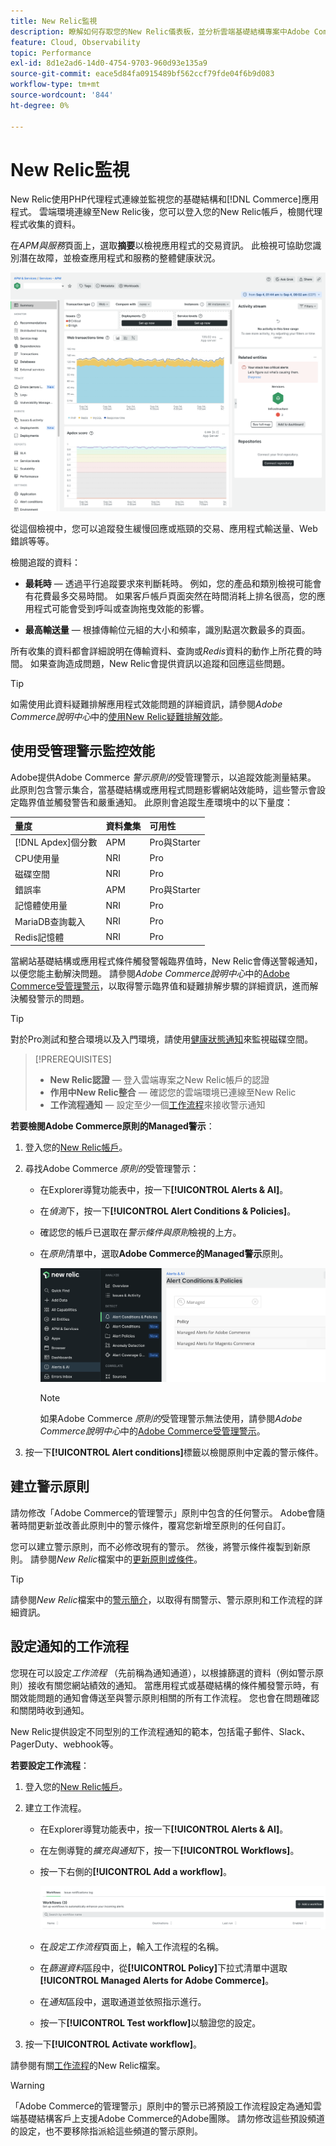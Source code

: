 ```yaml
---
title: New Relic監視
description: 瞭解如何存取您的New Relic儀表板，並分析雲端基礎結構專案中Adobe Commerce的資料。
feature: Cloud, Observability
topic: Performance
exl-id: 8d1e2ad6-14d0-4754-9703-960d93e135a9
source-git-commit: eace5d84fa0915489bf562ccf79fde04f6b9d083
workflow-type: tm+mt
source-wordcount: '844'
ht-degree: 0%

---
```


# New Relic監視

New Relic使用PHP代理程式連線並監視您的基礎結構和[!DNL Commerce]應用程式。 雲端環境連線至New Relic後，您可以登入您的New Relic帳戶，檢閱代理程式收集的資料。

在&#x200B;_APM與服務_&#x200B;頁面上，選取&#x200B;**摘要**&#x200B;以檢視應用程式的交易資訊。 此檢視可協助您識別潛在故障，並檢查應用程式和服務的整體健康狀況。

![雲端專案New Relic概觀頁面](../../assets/new-relic/dashboard.png)

從這個檢視中，您可以追蹤發生緩慢回應或瓶頸的交易、應用程式輸送量、Web錯誤等等。

檢閱追蹤的資料：

- **最耗時** — 透過平行追蹤要求來判斷耗時。 例如，您的產品和類別檢視可能會有花費最多交易時間。 如果客戶帳戶頁面突然在時間消耗上排名很高，您的應用程式可能會受到呼叫或查詢拖曳效能的影響。

- **最高輸送量** — 根據傳輸位元組的大小和頻率，識別點選次數最多的頁面。

所有收集的資料都會詳細說明在傳輸資料、查詢或&#x200B;_Redis_&#x200B;資料的動作上所花費的時間。 如果查詢造成問題，New Relic會提供資訊以追蹤和回應這些問題。

>[!TIP]
>
>如需使用此資料疑難排解應用程式效能問題的詳細資訊，請參閱&#x200B;_Adobe Commerce說明中心_&#x200B;中的[使用New Relic疑難排解效能](https://experienceleague.adobe.com/docs/commerce-knowledge-base/kb/troubleshooting/miscellaneous/troubleshoot-performance-using-new-relic-on-magento-commerce.html)。

## 使用受管理警示監控效能

Adobe提供Adobe Commerce _警示原則的_&#x200B;受管理警示，以追蹤效能測量結果。 此原則包含警示集合，當基礎結構或應用程式問題影響網站效能時，這些警示會設定臨界值並觸發警告和嚴重通知。 此原則會追蹤生產環境中的以下量度：

| 量度 | 資料彙集 | 可用性 |
|:-------------------|:----------------|:----------------|
| [!DNL Apdex]個分數 | APM | Pro與Starter |
| CPU使用量 | NRI | Pro |
| 磁碟空間 | NRI | Pro |
| 錯誤率 | APM | Pro與Starter |
| 記憶體使用量 | NRI | Pro |
| MariaDB查詢載入 | NRI | Pro |
| Redis記憶體 | NRI | Pro |

當網站基礎結構或應用程式條件觸發警報臨界值時，New Relic會傳送警報通知，以便您能主動解決問題。 請參閱&#x200B;_Adobe Commerce說明中心_&#x200B;中的[Adobe Commerce受管理警示](https://experienceleague.adobe.com/docs/commerce-knowledge-base/kb/support-tools/managed-alerts/managed-alerts-for-magento-commerce.html)，以取得警示臨界值和疑難排解步驟的詳細資訊，進而解決觸發警示的問題。

>[!TIP]
>
>對於Pro測試和整合環境以及入門環境，請使用[健康狀態通知](../integrations/health-notifications.md)來監視磁碟空間。

>[!PREREQUISITES]
>
>- **New Relic認證** — 登入雲端專案之New Relic帳戶的認證
>- **作用中New Relic整合** — 確認您的雲端環境已連線至New Relic
>- **工作流程通知** — 設定至少一個[工作流程](#set-up-a-workflow-for-notifications)來接收警示通知

**若要檢閱Adobe Commerce原則的Managed警示**：

1. 登入您的[New Relic帳戶](https://login.newrelic.com/login)。

1. 尋找Adobe Commerce _原則的_&#x200B;受管理警示：

   - 在Explorer導覽功能表中，按一下&#x200B;**[!UICONTROL Alerts & AI]**。

   - 在&#x200B;_偵測_&#x200B;下，按一下&#x200B;**[!UICONTROL Alert Conditions & Policies]**。

   - 確認您的帳戶已選取在&#x200B;_警示條件與原則_&#x200B;檢視的上方。

   - 在&#x200B;_原則_&#x200B;清單中，選取&#x200B;**Adobe Commerce的Managed警示**&#x200B;原則。

     ![已產生警示原則](../../assets/new-relic/managed-alerts-policy.png)

     >[!NOTE]
     >
     >如果Adobe Commerce _原則的_&#x200B;受管理警示無法使用，請參閱&#x200B;_Adobe Commerce說明中心_&#x200B;中的[Adobe Commerce受管理警示](https://experienceleague.adobe.com/docs/commerce-knowledge-base/kb/support-tools/managed-alerts/managed-alerts-for-magento-commerce.html)。

1. 按一下&#x200B;**[!UICONTROL Alert conditions]**&#x200B;標籤以檢閱原則中定義的警示條件。

## 建立警示原則

請勿修改「Adobe Commerce的管理警示」原則中包含的任何警示。 Adobe會隨著時間更新並改善此原則中的警示條件，覆寫您新增至原則的任何自訂。

您可以建立警示原則，而不必修改現有的警示。 然後，將警示條件複製到新原則。 請參閱&#x200B;_New Relic_&#x200B;檔案中的[更新原則或條件](https://docs.newrelic.com/docs/alerts-applied-intelligence/new-relic-alerts/alert-policies/update-or-disable-policies-conditions/)。

>[!TIP]
>
>請參閱&#x200B;_New Relic_&#x200B;檔案中的[警示簡介](https://docs.newrelic.com/docs/alerts-applied-intelligence/new-relic-alerts/learn-alerts/alerts-concepts-workflow/)，以取得有關警示、警示原則和工作流程的詳細資訊。

## 設定通知的工作流程

您現在可以設定&#x200B;_工作流程_ （先前稱為通知通道），以根據篩選的資料（例如警示原則）接收有關您網站績效的通知。 當應用程式或基礎結構的條件觸發警示時，有關效能問題的通知會傳送至與警示原則相關的所有工作流程。 您也會在問題確認和關閉時收到通知。

New Relic提供設定不同型別的工作流程通知的範本，包括電子郵件、Slack、PagerDuty、webhook等。

**若要設定工作流程**：

1. 登入您的[New Relic帳戶](https://login.newrelic.com/login)。

1. 建立工作流程。

   - 在Explorer導覽功能表中，按一下&#x200B;**[!UICONTROL Alerts & AI]**。

   - 在左側導覽的&#x200B;_擴充與通知_&#x200B;下，按一下&#x200B;**[!UICONTROL Workflows]**。

   - 按一下右側的&#x200B;**[!UICONTROL Add a workflow]**。

     ![New Relic新增工作流程](../../assets/new-relic/add-a-workflow.png)

   - 在&#x200B;_設定工作流程_&#x200B;頁面上，輸入工作流程的名稱。

   - 在&#x200B;_篩選資料_&#x200B;區段中，從&#x200B;**[!UICONTROL Policy]**&#x200B;下拉式清單中選取&#x200B;**[!UICONTROL Managed Alerts for Adobe Commerce]**。

   - 在&#x200B;_通知_&#x200B;區段中，選取通道並依照指示進行。

   - 按一下&#x200B;**[!UICONTROL Test workflow]**&#x200B;以驗證您的設定。

1. 按一下&#x200B;**[!UICONTROL Activate workflow]**。

請參閱有關[工作流程](https://docs.newrelic.com/docs/alerts-applied-intelligence/applied-intelligence/incident-workflows/incident-workflows/)的New Relic檔案。

>[!WARNING]
>
>「Adobe Commerce的管理警示」原則中的警示已將預設工作流程設定為通知雲端基礎結構客戶上支援Adobe Commerce的Adobe團隊。 請勿修改這些預設頻道的設定，也不要移除指派給這些頻道的警示原則。
